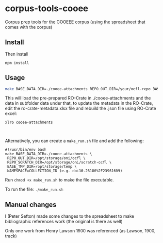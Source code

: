 # corpus-tools-cooee

Corpus prep tools for the COOEEE corpus (using the spreadsheet that comes with the corpus)

## Install

Then install

```
npm install
```

## Usage

```bash
make BASE_DATA_DIR=./cooee-attachments REPO_OUT_DIR=/your/ocfl-repo BASE_TMP_DIR=/your/temp
```

This will load the pre-prepared RO-Crate in ./cooee-attachments and the data in subfolder data under that, to update the metadata in the RO-Crate, edit the ro-crate-metadata.xlsx file and rebuild the .json file using RO-Crate excel:

```
xlro cooee-attachments
```

<br>

Alternatively, you can create a `make_run.sh` file and add the following:

```
#!/usr/bin/env bash
make BASE_DATA_DIR=./cooee-attachments \
 REPO_OUT_DIR=/opt/storage/oni/ocfl \
 REPO_SCRATCH_DIR=/opt/storage/oni/scratch-ocfl \
 BASE_TMP_DIR=/opt/storage/temp \
 NAMESPACE=COLLECTION_ID (e.g. doi10.26180%2F23961609)
```

Run `chmod +x make_run.sh` to make the file executable.

To run the file:
`./make_run.sh`

## Manual changes

I (Peter Sefton) made some changes to the spreadsheet to make bibliographic references work (the original is there as well)

Only one work from Henry Lawson 1900 was referenced (as Lawson, 1900, track)
